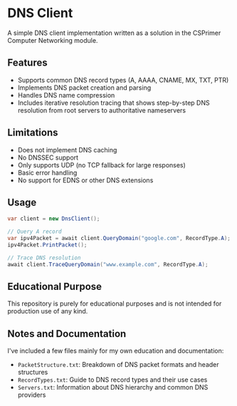 # DNS Client

A simple DNS client implementation written as a solution in the CSPrimer Computer Networking module.

## Features

- Supports common DNS record types (A, AAAA, CNAME, MX, TXT, PTR)
- Implements DNS packet creation and parsing
- Handles DNS name compression
- Includes iterative resolution tracing that shows step-by-step DNS resolution from root servers to authoritative nameservers

## Limitations

- Does not implement DNS caching
- No DNSSEC support
- Only supports UDP (no TCP fallback for large responses)
- Basic error handling
- No support for EDNS or other DNS extensions

## Usage

```csharp
var client = new DnsClient();

// Query A record
var ipv4Packet = await client.QueryDomain("google.com", RecordType.A);
ipv4Packet.PrintPacket();

// Trace DNS resolution
await client.TraceQueryDomain("www.example.com", RecordType.A);
```

## Educational Purpose

This repository is purely for educational purposes and is not intended for production use of any kind.

## Notes and Documentation

I've included a few files mainly for my own education and documentation:

- `PacketStructure.txt`: Breakdown of DNS packet formats and header structures
- `RecordTypes.txt`: Guide to DNS record types and their use cases
- `Servers.txt`: Information about DNS hierarchy and common DNS providers
